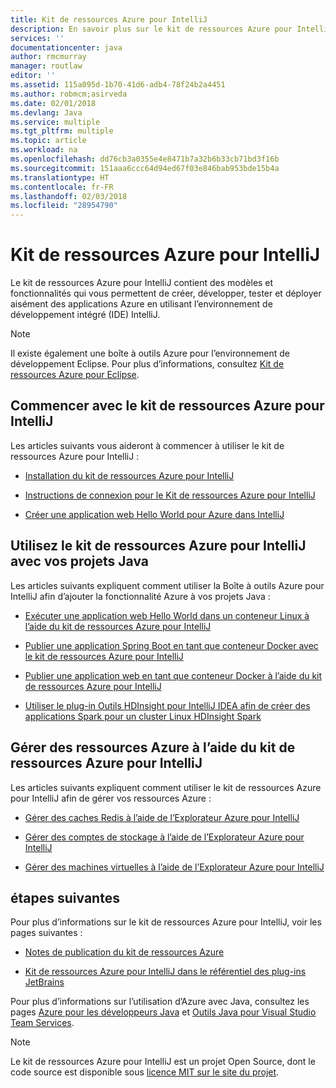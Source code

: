 ```yaml
---
title: Kit de ressources Azure pour IntelliJ
description: En savoir plus sur le kit de ressources Azure pour IntelliJ.
services: ''
documentationcenter: java
author: rmcmurray
manager: routlaw
editor: ''
ms.assetid: 115a095d-1b70-41d6-adb4-78f24b2a4451
ms.author: robmcm;asirveda
ms.date: 02/01/2018
ms.devlang: Java
ms.service: multiple
ms.tgt_pltfrm: multiple
ms.topic: article
ms.workload: na
ms.openlocfilehash: dd76cb3a0355e4e8471b7a32b6b33cb71bd3f16b
ms.sourcegitcommit: 151aaa6ccc64d94ed67f03e846bab953bde15b4a
ms.translationtype: HT
ms.contentlocale: fr-FR
ms.lasthandoff: 02/03/2018
ms.locfileid: "28954790"
---
```

# <a name="azure-toolkit-for-intellij"></a>Kit de ressources Azure pour IntelliJ
Le kit de ressources Azure pour IntelliJ contient des modèles et fonctionnalités qui vous permettent de créer, développer, tester et déployer aisément des applications Azure en utilisant l’environnement de développement intégré (IDE) IntelliJ.

> [!NOTE]
> 
> Il existe également une boîte à outils Azure pour l’environnement de développement Eclipse. Pour plus d’informations, consultez [Kit de ressources Azure pour Eclipse](../eclipse/azure-toolkit-for-eclipse.md).
> 

## <a name="get-started-with-the-azure-toolkit-for-intellij"></a>Commencer avec le kit de ressources Azure pour IntelliJ
Les articles suivants vous aideront à commencer à utiliser le kit de ressources Azure pour IntelliJ :

* [Installation du kit de ressources Azure pour IntelliJ](azure-toolkit-for-intellij-installation.md)

* [Instructions de connexion pour le Kit de ressources Azure pour IntelliJ](azure-toolkit-for-intellij-sign-in-instructions.md)

* [Créer une application web Hello World pour Azure dans IntelliJ](azure-toolkit-for-intellij-create-hello-world-web-app.md)

## <a name="use-the-azure-toolkit-for-intellij-with-your-java-projects"></a>Utilisez le kit de ressources Azure pour IntelliJ avec vos projets Java
Les articles suivants expliquent comment utiliser la Boîte à outils Azure pour IntelliJ afin d’ajouter la fonctionnalité Azure à vos projets Java :

* [Exécuter une application web Hello World dans un conteneur Linux à l’aide du kit de ressources Azure pour IntelliJ](azure-toolkit-for-intellij-hello-world-web-app-linux.md)

* [Publier une application Spring Boot en tant que conteneur Docker avec le kit de ressources Azure pour IntelliJ](azure-toolkit-for-intellij-publish-spring-boot-docker-app.md)

* [Publier une application web en tant que conteneur Docker à l’aide du kit de ressources Azure pour IntelliJ](azure-toolkit-for-intellij-publish-as-docker-container.md)

* [Utiliser le plug-in Outils HDInsight pour IntelliJ IDEA afin de créer des applications Spark pour un cluster Linux HDInsight Spark](/azure/hdinsight/hdinsight-apache-spark-intellij-tool-plugin)

## <a name="manage-azure-resources-using-the-azure-toolkit-for-intellij"></a>Gérer des ressources Azure à l’aide du kit de ressources Azure pour IntelliJ
Les articles suivants expliquent comment utiliser le kit de ressources Azure pour IntelliJ afin de gérer vos ressources Azure :

* [Gérer des caches Redis à l’aide de l’Explorateur Azure pour IntelliJ](azure-toolkit-for-intellij-managing-redis-caches-using-azure-explorer.md)

* [Gérer des comptes de stockage à l’aide de l’Explorateur Azure pour IntelliJ](azure-toolkit-for-intellij-managing-virtual-machines-using-azure-explorer.md)

* [Gérer des machines virtuelles à l’aide de l’Explorateur Azure pour IntelliJ](azure-toolkit-for-intellij-managing-storage-accounts-using-azure-explorer.md)

## <a name="next-steps"></a>étapes suivantes

Pour plus d’informations sur le kit de ressources Azure pour IntelliJ, voir les pages suivantes :

* [Notes de publication du kit de ressources Azure](https://github.com/Microsoft/azure-tools-for-java/releases)

* [Kit de ressources Azure pour IntelliJ dans le référentiel des plug-ins JetBrains](https://plugins.jetbrains.com/plugin/8053-azure-toolkit-for-intellij)

Pour plus d’informations sur l’utilisation d’Azure avec Java, consultez les pages [Azure pour les développeurs Java](https://docs.microsoft.com/java/azure/) et [Outils Java pour Visual Studio Team Services](https://java.visualstudio.com/).

> [!NOTE]
> 
> Le kit de ressources Azure pour IntelliJ est un projet Open Source, dont le code source est disponible sous [licence MIT sur le site du projet](https://github.com/microsoft/azure-tools-for-java).
> 

<!-- [!INCLUDE [azure-toolkit-for-intellij-additional-resources](../includes/azure-toolkit-for-intellij-additional-resources.md)] -->

<!-- URL List -->

[Azure for Java Developers]: https://docs.microsoft.com/java/azure/
[Java Tools for Visual Studio Team Services]: https://java.visualstudio.com/

<!-- Temporarily Deprecated URLs -->

<!-- [Debug a Java Web App on Azure in IntelliJ]: ./app-service-web/app-service-web-debug-java-web-app-in-intellij.md -->
